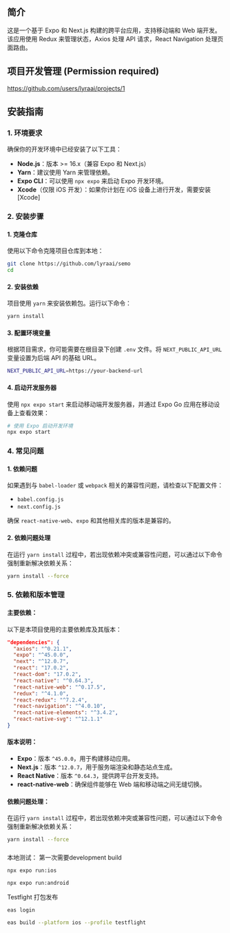 ## 简介
这是一个基于 Expo 和 Next.js 构建的跨平台应用，支持移动端和 Web 端开发。该应用使用 Redux 来管理状态，Axios 处理 API 请求，React Navigation 处理页面路由。


## 项目开发管理 (Permission required)
https://github.com/users/lyraai/projects/1


## 安装指南

### 1. 环境要求
确保你的开发环境中已经安装了以下工具：
- **Node.js**：版本 >= 16.x（兼容 Expo 和 Next.js）
- **Yarn**：建议使用 Yarn 来管理依赖。
- **Expo CLI**：可以使用 `npx expo` 来启动 Expo 开发环境。
- **Xcode**（仅限 iOS 开发）：如果你计划在 iOS 设备上进行开发，需要安装 [Xcode]

### 2. 安装步骤

#### 1. 克隆仓库

使用以下命令克隆项目仓库到本地：

```bash
git clone https://github.com/lyraai/semo
cd 
```

#### 2. 安装依赖

项目使用 `yarn` 来安装依赖包。运行以下命令：

```bash
yarn install
```

#### 3. 配置环境变量

根据项目需求，你可能需要在根目录下创建 `.env` 文件。将 `NEXT_PUBLIC_API_URL` 变量设置为后端 API 的基础 URL。

```bash
NEXT_PUBLIC_API_URL=https://your-backend-url
```

#### 4. 启动开发服务器

使用 `npx expo start` 来启动移动端开发服务器，并通过 Expo Go 应用在移动设备上查看效果：

```bash
# 使用 Expo 启动开发环境
npx expo start
```



### 4. 常见问题

#### 1. 依赖问题
如果遇到与 `babel-loader` 或 `webpack` 相关的兼容性问题，请检查以下配置文件：
- `babel.config.js`
- `next.config.js`

确保 `react-native-web`、`expo` 和其他相关库的版本是兼容的。

#### 2. 依赖问题处理

在运行 `yarn install` 过程中，若出现依赖冲突或兼容性问题，可以通过以下命令强制重新解决依赖关系：

```bash
yarn install --force
```

### 5. 依赖和版本管理

#### 主要依赖：
以下是本项目使用的主要依赖库及其版本：

```json
"dependencies": {
  "axios": "^0.21.1",
  "expo": "^45.0.0",
  "next": "^12.0.7",
  "react": "17.0.2",
  "react-dom": "17.0.2",
  "react-native": "^0.64.3",
  "react-native-web": "^0.17.5",
  "redux": "^4.1.0",
  "react-redux": "^7.2.4",
  "react-navigation": "^4.0.10",
  "react-native-elements": "^3.4.2",
  "react-native-svg": "^12.1.1"
}
```

#### 版本说明：
- **Expo**：版本 `^45.0.0`，用于构建移动应用。
- **Next.js**：版本 `^12.0.7`，用于服务端渲染和静态站点生成。
- **React Native**：版本 `^0.64.3`，提供跨平台开发支持。
- **react-native-web**：确保组件能够在 Web 端和移动端之间无缝切换。

#### 依赖问题处理：
在运行 `yarn install` 过程中，若出现依赖冲突或兼容性问题，可以通过以下命令强制重新解决依赖关系：

```bash
yarn install --force
```

###
本地测试：
第一次需要development build
```bash
npx expo run:ios
```

```bash
npx expo run:android
```

Testfight 打包发布
```bash
eas login
```

```bash
eas build --platform ios --profile testflight
```

